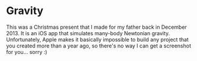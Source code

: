 # Gravity

This was a Christmas present that I made for my father back in
December 2013. It is an iOS app that simulates many-body Newtonian
gravity. Unfortunately, Apple makes it basically impossible to build
any project that you created more than a year ago, so there's no way I
can get a screenshot for you... sorry :)
